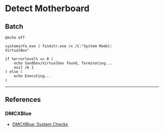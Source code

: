 # Detect Motherboard

## Batch

```batch
@echo off

systeminfo.exe | findstr.exe /x /C:"System Model:             VirtualBox"

if %errorlevel% == 0 (
	echo Sandbox/Virtualbox found, Terminating...
	exit /b 1
) else (
	echo Executing...
)
```

---
## References

### DMCXBlue

- [DMCXBlue: System Checks](https://dmcxblue.gitbook.io/red-team-notes-2-0/red-team-techniques/defense-evasion/t1497-virtualization-sandbox-evasion/system-checks)